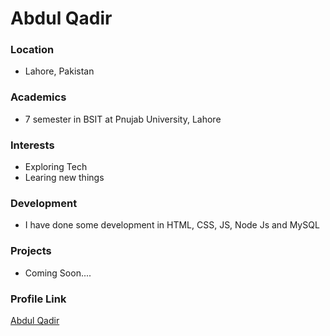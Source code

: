 # Abdul Qadir

### Location

- Lahore, Pakistan

### Academics

- 7 semester in BSIT at Pnujab University, Lahore

### Interests

- Exploring Tech
- Learing new things

### Development

- I have done some development in HTML, CSS, JS, Node Js and MySQL

### Projects

- Coming Soon....

### Profile Link

[Abdul Qadir](https://github.com/0xnull007)
